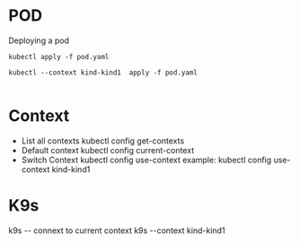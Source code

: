 # POD

Deploying a pod

```
kubectl apply -f pod.yaml

kubectl --context kind-kind1  apply -f pod.yaml


```

# Context

- List all contexts
kubectl config get-contexts
- Default context 
kubectl config current-context
- Switch Context
 kubectl config use-context <context-name>
 example:  kubectl config use-context kind-kind1

 # K9s

 k9s -- connext to current context
 k9s --context kind-kind1

